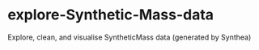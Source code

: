 # explore-Synthetic-Mass-data
Explore, clean, and visualise SyntheticMass data (generated by Synthea)
